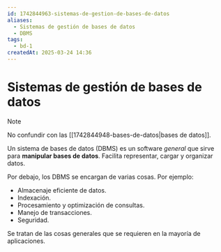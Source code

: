 ```yaml
---
id: 1742844963-sistemas-de-gestion-de-bases-de-datos
aliases:
  - Sistemas de gestión de bases de datos
  - DBMS
tags:
  - bd-1
createdAt: 2025-03-24 14:36
---
```


# Sistemas de gestión de bases de datos

> [!NOTE]
> No confundir con las [[1742844948-bases-de-datos|bases de datos]].

Un sistema de bases de datos (DBMS) es un software *general* que sirve para **manipular bases de datos**. Facilita representar, cargar y organizar datos.

Por debajo, los DBMS se encargan de varias cosas. Por ejemplo:

- Almacenaje eficiente de datos.
- Indexación.
- Procesamiento y optimización de consultas.
- Manejo de transacciones.
- Seguridad.

Se tratan de las cosas generales que se requieren en la mayoría de aplicaciones.
